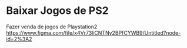 # Baixar Jogos de PS2
Fazer venda de jogos de Playstation2
https://www.figma.com/file/x4Vr73liCNTNy2BPfCYWB9/Untitled?node-id=2%3A2
